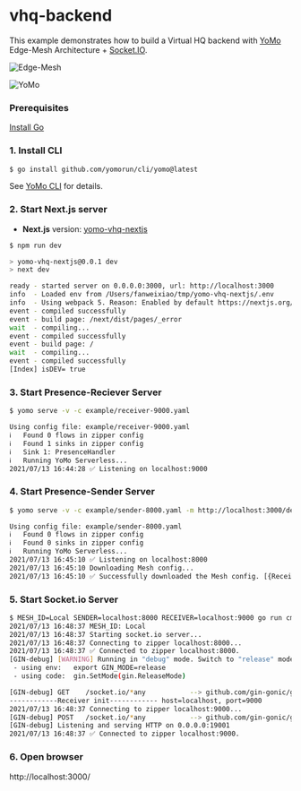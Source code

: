 # vhq-backend

This example demonstrates how to build a Virtual HQ backend with [YoMo](https://github.com/yomorun/yomo) Edge-Mesh Architecture + [Socket.IO](https://socket.io/).

![Edge-Mesh](https://github.com/yomorun/yomo-socketio-adapter/blob/main/edge-mesh.jpg)

![YoMo](https://github.com/yomorun/yomo-socketio-adapter/blob/main/adapter.png)

### Prerequisites

[Install Go](https://golang.org/doc/install)

### 1. Install CLI

```bash
$ go install github.com/yomorun/cli/yomo@latest
```

See [YoMo CLI](https://github.com/yomorun/cli#installing) for details.

### 2. Start Next.js server

* **Next.js** version: [yomo-vhq-nextjs](https://github.com/yomorun/yomo-vhq-nextjs)

```bash
$ npm run dev

> yomo-vhq-nextjs@0.0.1 dev
> next dev

ready - started server on 0.0.0.0:3000, url: http://localhost:3000
info  - Loaded env from /Users/fanweixiao/tmp/yomo-vhq-nextjs/.env
info  - Using webpack 5. Reason: Enabled by default https://nextjs.org/docs/messages/webpack5
event - compiled successfully
event - build page: /next/dist/pages/_error
wait  - compiling...
event - compiled successfully
event - build page: /
wait  - compiling...
event - compiled successfully
[Index] isDEV= true
```

### 3. Start Presence-Reciever Server

```bash
$ yomo serve -v -c example/receiver-9000.yaml

Using config file: example/receiver-9000.yaml
ℹ️   Found 0 flows in zipper config
ℹ️   Found 1 sinks in zipper config
ℹ️   Sink 1: PresenceHandler
ℹ️   Running YoMo Serverless...
2021/07/13 16:44:28 ✅ Listening on localhost:9000
```

### 4. Start Presence-Sender Server

```bash
$ yomo serve -v -c example/sender-8000.yaml -m http://localhost:3000/dev.json

Using config file: example/sender-8000.yaml
ℹ️   Found 0 flows in zipper config
ℹ️   Found 0 sinks in zipper config
ℹ️   Running YoMo Serverless...
2021/07/13 16:45:10 ✅ Listening on localhost:8000
2021/07/13 16:45:10 Downloading Mesh config...
2021/07/13 16:45:10 ✅ Successfully downloaded the Mesh config. [{Receiver-A localhost 9000}]
```

### 5. Start Socket.io Server

```bash
$ MESH_ID=Local SENDER=localhost:8000 RECEIVER=localhost:9000 go run cmd/main.go
2021/07/13 16:48:37 MESH_ID: Local
2021/07/13 16:48:37 Starting socket.io server...
2021/07/13 16:48:37 Connecting to zipper localhost:8000...
2021/07/13 16:48:37 ✅ Connected to zipper localhost:8000.
[GIN-debug] [WARNING] Running in "debug" mode. Switch to "release" mode in production.
 - using env:	export GIN_MODE=release
 - using code:	gin.SetMode(gin.ReleaseMode)

[GIN-debug] GET    /socket.io/*any           --> github.com/gin-gonic/gin.WrapH.func1 (2 handlers)
------------Receiver init------------ host=localhost, port=9000
2021/07/13 16:48:37 Connecting to zipper localhost:9000...
[GIN-debug] POST   /socket.io/*any           --> github.com/gin-gonic/gin.WrapH.func1 (2 handlers)
[GIN-debug] Listening and serving HTTP on 0.0.0.0:19001
2021/07/13 16:48:37 ✅ Connected to zipper localhost:9000.
```

### 6. Open browser

http://localhost:3000/
